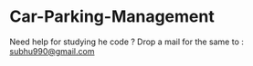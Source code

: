 # Car-Parking-Management

Need help for studying he code ?
Drop a mail for the same to : subhu990@gmail.com
